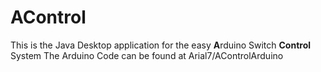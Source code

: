 AControl
========

This is the Java Desktop application for the easy <b>A</b>rduino Switch <b>Control</b> System
The Arduino Code can be found at Arial7/AControlArduino

